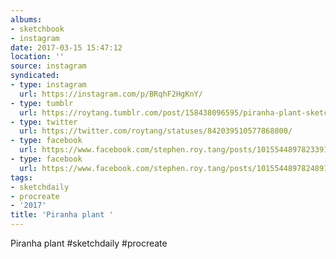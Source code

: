 ```yaml
---
albums:
- sketchbook
- instagram
date: 2017-03-15 15:47:12
location: ''
source: instagram
syndicated:
- type: instagram
  url: https://instagram.com/p/BRqhF2HgKnY/
- type: tumblr
  url: https://roytang.tumblr.com/post/158438096595/piranha-plant-sketchdaily-procreate
- type: twitter
  url: https://twitter.com/roytang/statuses/842039510577868800/
- type: facebook
  url: https://www.facebook.com/stephen.roy.tang/posts/10155448978233912
- type: facebook
  url: https://www.facebook.com/stephen.roy.tang/posts/10155448978248912
tags:
- sketchdaily
- procreate
- '2017'
title: 'Piranha plant '
---
```


Piranha plant #sketchdaily #procreate